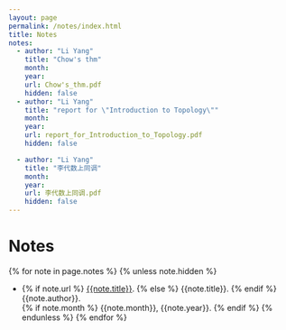 ```yaml
---
layout: page
permalink: /notes/index.html
title: Notes
notes:
  - author: "Li Yang"
    title: "Chow's thm"
    month: 
    year: 
    url: Chow's_thm.pdf
    hidden: false
  - author: "Li Yang"
    title: "report for \"Introduction to Topology\""
    month: 
    year: 
    url: report_for_Introduction_to_Topology.pdf
    hidden: false

  - author: "Li Yang"
    title: "李代数上同调"
    month: 
    year: 
    url: 李代数上同调.pdf
    hidden: false
---
```


# Notes

{% for note in page.notes %}
{% unless note.hidden %}
  - {% if note.url %} [{{note.title}}]({{note.url}}).
    {% else %} {{note.title}}.
    {% endif %}
    {{note.author}}.<br>
    {% if note.month %}
    {{note.month}}, {{note.year}}.
    {% endif %}
{% endunless %}
{% endfor %}




